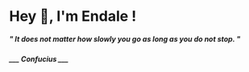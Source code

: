 <h1 title="head"> Hey 👋, I'm Endale !</h1>

**<h5><i>" It does not matter how slowly you go as long as you do not stop. "</i></h5>**

*<b>___ Confucius ___</b>*
